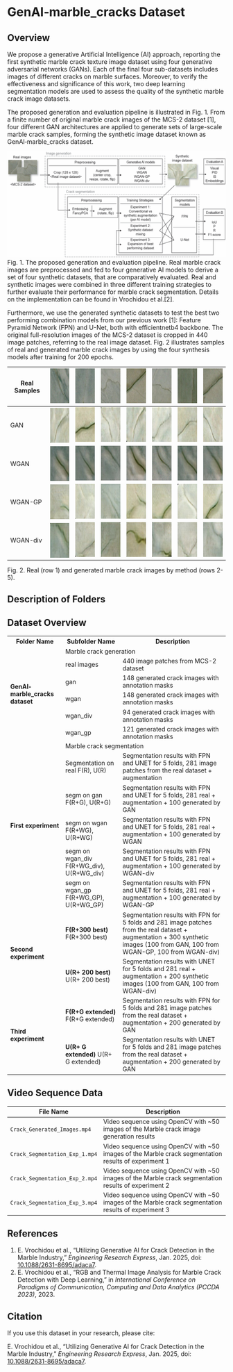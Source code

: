 # GenAI‐marble_cracks Dataset

## Overview
We propose a generative Artificial Intelligence (AI) approach, reporting the first synthetic marble crack texture image dataset using four generative adversarial networks (GANs). Each of the final four sub-datasets includes images of different cracks on marble surfaces. Moreover, to verify the effectiveness and significance of this work, two deep learning segmentation models are used to assess the quality of the synthetic marble crack image datasets.

The proposed generation and evaluation pipeline is illustrated in Fig. 1. From a finite number of original marble crack images of the MCS-2 dataset [1], four different GAN architectures are applied to generate sets of large-scale marble crack samples, forming the synthetic image dataset known as GenAI‐marble_cracks dataset. 

![genAI-marble_cracks](media/pipeline.png)
Fig. 1. The proposed generation and evaluation pipeline. Real marble crack images are preprocessed and fed to four generative AI models to derive a set of four synthetic datasets, that are comparatively evaluated. Real and synthetic images were combined in three different training strategies to further evaluate their performance for marble crack segmentation. Details on the implementation can be found in Vrochidou et al.[2].

Furthermore, we use the generated synthetic datasets to test the best two performing combination models from our previous work [1]: Feature Pyramid Network (FPN) and U-Net, both with efficientnetb4 backbone. The original full-resolution images of the MCS-2 dataset is cropped in 440 image patches, referring to the real image dataset. Fig. 2 illustrates samples of real and generated marble crack images by using the four synthesis models after training for 200 epochs.


|Real Samples| <img src="media/real_1.jpg" width="80" height="80">  | <img src="media/real_2.jpg" width="80" height="80">|<img src="media/real_3.jpg" width="80" height="80">| <img src="media/real_4.jpg" width="80" height="80"> | <img src="media/real_5.jpg" width="80" height="80"> | <img src="media/real_6.jpg" width="80" height="80"> | <img src="media/real_7.jpg" width="80" height="80"> |
|-------------|----------------|-------------|-------------|-------------|-------------|-------------|-------------|
| GAN | <img src="media/gan_1.jpg" width="80" height="80" style="display: block; margin: auto;">  |<img src="media/gan_2.jpg" width="80" height="80">|<img src="media/gan_3.jpg" width="80" height="80">| <img src="media/gan_4.jpg" width="80" height="80"> | <img src="media/gan_5.jpg" width="80" height="80"> | <img src="media/gan_6.jpg" width="80" height="80"> | <img src="media/gan_7.jpg" width="80" height="80"> |
| WGAN | <img src="media/wgan_1.jpg" width="80" height="80" style="display: block; margin: auto;">  |<img src="media/wgan_2.jpg" width="80" height="80">|<img src="media/wgan_3.jpg" width="80" height="80">| <img src="media/wgan_4.jpg" width="80" height="80"> | <img src="media/wgan_5.gif" width="80" height="80"> | <img src="media/wgan_6.jpg" width="80" height="80"> | <img src="media/wgan_7.jpg" width="80" height="80"> |
| WGAN-GP | <img src="media/wgan-gp_1.jpg" width="80" height="80" style="display: block; margin: auto;">  |<img src="media/wgan-gp_2.jpg" width="80" height="80">|<img src="media/wgan-gp_3.jpg" width="80" height="80">| <img src="media/wgan-gp_4.jpg" width="80" height="80"> | <img src="media/wgan-gp_5.jpg" width="80" height="80"> | <img src="media/wgan-gp_6.jpg" width="80" height="80"> | <img src="media/wgan-gp_7.jpg" width="80" height="80"> |
| WGAN-div | <img src="media/wgan-div_1.jpg" width="80" height="80" style="display: block; margin: auto;">  |<img src="media/wgan-div_2.jpg" width="80" height="80">|<img src="media/wgan-div_3.jpg" width="80" height="80">| <img src="media/wgan-div_4.jpg" width="80" height="80"> | <img src="media/wgan-div_5.jpg" width="80" height="80"> | <img src="media/wgan-div_6.jpg" width="80" height="80"> | <img src="media/wgan-div_7.jpg" width="80" height="80"> |

Fig. 2. Real (row 1) and generated marble crack images by method (rows 2-5).

## Description of Folders
## Dataset Overview

<table>
  <tr>
    <th>Folder Name</th>
    <th>Subfolder Name</th>
    <th>Description</th>
  </tr>
  <tr>
    <td rowspan="6"><b>GenAI‐marble_cracks dataset</b></td>
    <td colspan="2"><b></b>Marble crack generation</td>
  </tr>
  <tr>
    <td>real images</td>
    <td>440 image patches from MCS-2 dataset</td>
  </tr>
  <tr>
    <td>gan</td>
    <td>148 generated crack images with annotation masks</td>
  </tr>
  <tr>
    <td>wgan</td>
    <td>148 generated crack images with annotation masks</td>
  </tr>
  <tr>
    <td>wgan_div</td>
    <td>94 generated crack images with annotation masks</td>
  </tr>
  <tr>
    <td>wgan_gp</td>
    <td>121 generated crack images with annotation masks</td>
  </tr>
  <tr>
    <td rowspan="6"><b>First experiment</b></td>
    <td colspan="2"><b></b>Marble crack segmentation</td>
  </tr>
  <tr>
    <td>Segmentation on real F(R), U(R)</td>
    <td>Segmentation results with FPN and UNET for 5 folds, 281 image patches from the real dataset + augmentation</td>
  </tr>
  <tr>
    <td>segm on gan F(R+G), U(R+G)</td>
    <td>Segmentation results with FPN and UNET for 5 folds, 281 real + augmentation + 100 generated by GAN</td>
  </tr>
  <tr>
    <td>segm on wgan F(R+WG), U(R+WG)</td>
    <td>Segmentation results with FPN and UNET for 5 folds, 281 real + augmentation + 100 generated by WGAN</td>
  </tr>
  <tr>
    <td>segm on wgan_div F(R+WG_div), U(R+WG_div)</td>
    <td>Segmentation results with FPN and UNET for 5 folds, 281 real + augmentation + 100 generated by WGAN-div</td>
  </tr>
  <tr>
    <td>segm on wgan_gp F(R+WG_GP), U(R+WG_GP)</td>
    <td>Segmentation results with FPN and UNET for 5 folds, 281 real + augmentation + 100 generated by WGAN-GP</td>
  </tr>
   <tr>
    <td rowspan="3"><b>Second experiment</b></td>
  </tr>
  <tr>
    <td><b>F(R+300 best)</b> F(R+300 best)</td>
    <td>Segmentation results with FPN for 5 folds and 281 image patches from the real dataset + augmentation + 300 synthetic images (100 from GAN, 100 from WGAN-GP, 100 from WGAN-div)</td>
  </tr>
  <tr>
    <td><b>U(R+ 200 best)</b> U(R+ 200 best)</td>
    <td>Segmentation results with UNET for 5 folds and 281 real + augmentation + 200 synthetic images (100 from GAN, 100 from WGAN-div)</td>
  </tr>
  <tr>
    <td rowspan="3"><b>Third experiment</b></td>
  </tr>
  <tr>
    <td><b>F(R+G extended)</b> F(R+G extended)</td>
    <td>Segmentation results with FPN for 5 folds and 281 image patches from the real dataset + augmentation + 200 generated by GAN</td>
  </tr>
  <tr>
    <td><b>U(R+ G extended)</b> U(R+ G extended)</td>
    <td>Segmentation results with UNET for 5 folds and 281 image patches from the real dataset + augmentation + 200 generated by GAN</td>
  </tr>
</table>

## Video Sequence Data

| **File Name**                  | **Description**                                                                 |
|--------------------------------|---------------------------------------------------------------------------------|
| `Crack_Generated_Images.mp4`  | Video sequence using OpenCV with ~50 images of the Marble crack image generation results |
| `Crack_Segmentation_Exp_1.mp4`| Video sequence using OpenCV with ~50 images of the Marble crack segmentation results of experiment 1 |
| `Crack_Segmentation_Exp_2.mp4`| Video sequence using OpenCV with ~50 images of the Marble crack segmentation results of experiment 2 |
| `Crack_Segmentation_Exp_3.mp4`| Video sequence using OpenCV with ~50 images of the Marble crack segmentation results of experiment 3 |


## References
1. E. Vrochidou et al., “Utilizing Generative AI for Crack Detection in the Marble Industry,” *Engineering Research Express*, Jan. 2025, doi: [10.1088/2631-8695/adaca7](https://doi.org/10.1088/2631-8695/adaca7).
2. E. Vrochidou et al., “RGB and Thermal Image Analysis for Marble Crack Detection with Deep Learning,” in *International Conference on Paradigms of Communication, Computing and Data Analytics (PCCDA 2023)*, 2023.


## Citation
If you use this dataset in your research, please cite:

E. Vrochidou et al., “Utilizing Generative AI for Crack Detection in the Marble Industry,” *Engineering Research Express*, Jan. 2025, doi: [10.1088/2631-8695/adaca7](https://doi.org/10.1088/2631-8695/adaca7).
